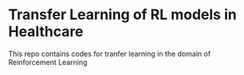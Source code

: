 # Transfer Learning of RL models in Healthcare
This repo contains codes for tranfer learning in the domain of Reinforcement Learning